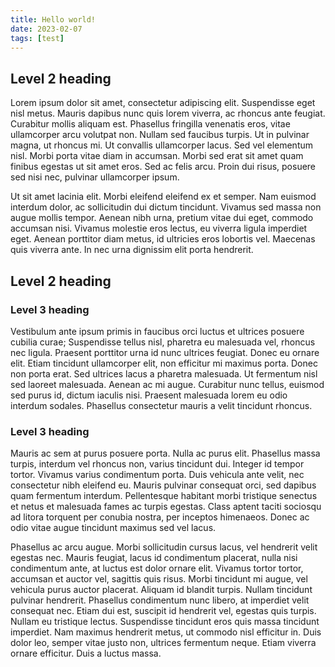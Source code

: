```yaml
---
title: Hello world!
date: 2023-02-07
tags: [test]
---
```


## Level 2 heading

Lorem ipsum dolor sit amet, consectetur adipiscing elit. Suspendisse eget nisl metus. Mauris dapibus nunc quis lorem viverra, ac rhoncus ante feugiat. Curabitur mollis aliquam est. Phasellus fringilla venenatis eros, vitae ullamcorper arcu volutpat non. Nullam sed faucibus turpis. Ut in pulvinar magna, ut rhoncus mi. Ut convallis ullamcorper lacus. Sed vel elementum nisl. Morbi porta vitae diam in accumsan. Morbi sed erat sit amet quam finibus egestas ut sit amet eros. Sed ac felis arcu. Proin dui risus, posuere sed nisi nec, pulvinar ullamcorper ipsum.

Ut sit amet lacinia elit. Morbi eleifend eleifend ex et semper. Nam euismod interdum dolor, ac sollicitudin dui dictum tincidunt. Vivamus sed massa non augue mollis tempor. Aenean nibh urna, pretium vitae dui eget, commodo accumsan nisi. Vivamus molestie eros lectus, eu viverra ligula imperdiet eget. Aenean porttitor diam metus, id ultricies eros lobortis vel. Maecenas quis viverra ante. In nec urna dignissim elit porta hendrerit.

## Level 2 heading

### Level 3 heading

Vestibulum ante ipsum primis in faucibus orci luctus et ultrices posuere cubilia curae; Suspendisse tellus nisl, pharetra eu malesuada vel, rhoncus nec ligula. Praesent porttitor urna id nunc ultrices feugiat. Donec eu ornare elit. Etiam tincidunt ullamcorper elit, non efficitur mi maximus porta. Donec non porta erat. Sed ultrices lacus a pharetra malesuada. Ut fermentum nisl sed laoreet malesuada. Aenean ac mi augue. Curabitur nunc tellus, euismod sed purus id, dictum iaculis nisi. Praesent malesuada lorem eu odio interdum sodales. Phasellus consectetur mauris a velit tincidunt rhoncus.

### Level 3 heading

Mauris ac sem at purus posuere porta. Nulla ac purus elit. Phasellus massa turpis, interdum vel rhoncus non, varius tincidunt dui. Integer id tempor tortor. Vivamus varius condimentum porta. Duis vehicula ante velit, nec consectetur nibh eleifend eu. Mauris pulvinar consequat orci, sed dapibus quam fermentum interdum. Pellentesque habitant morbi tristique senectus et netus et malesuada fames ac turpis egestas. Class aptent taciti sociosqu ad litora torquent per conubia nostra, per inceptos himenaeos. Donec ac odio vitae augue tincidunt maximus sed vel lacus.

Phasellus ac arcu augue. Morbi sollicitudin cursus lacus, vel hendrerit velit egestas nec. Mauris feugiat, lacus id condimentum placerat, nulla nisi condimentum ante, at luctus est dolor ornare elit. Vivamus tortor tortor, accumsan et auctor vel, sagittis quis risus. Morbi tincidunt mi augue, vel vehicula purus auctor placerat. Aliquam id blandit turpis. Nullam tincidunt pulvinar hendrerit. Phasellus condimentum nunc libero, at imperdiet velit consequat nec. Etiam dui est, suscipit id hendrerit vel, egestas quis turpis. Nullam eu tristique lectus. Suspendisse tincidunt eros quis massa tincidunt imperdiet. Nam maximus hendrerit metus, ut commodo nisl efficitur in. Duis dolor leo, semper vitae justo non, ultrices fermentum neque. Etiam viverra ornare efficitur. Duis a luctus massa.
